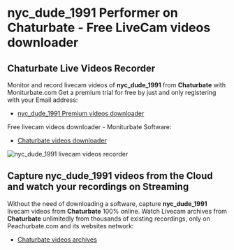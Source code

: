 # nyc_dude_1991 Performer on Chaturbate - Free LiveCam videos downloader

## Chaturbate Live Videos Recorder

Monitor and record livecam videos of **nyc_dude_1991** from **Chaturbate** with Moniturbate.com
Get a premium trial for free by just and only registering with your Email address:
* [nyc_dude_1991 Premium videos downloader](https://moniturbate.com/request-demo-licence-key.html)

Free livecam videos downloader - Moniturbate Software:
* [Chaturbate videos downloader](https://moniturbate.com/moniturbate-download-software.html)

![nyc_dude_1991 livecam videos recorder](https://peachurnet.com/templates/moniturbate-software.png)


## Capture nyc_dude_1991 videos from the Cloud and watch your recordings on Streaming

Without the need of downloading a software, capture **nyc_dude_1991** livecam videos from **Chaturbate** 100% online.
Watch Livecam archives from **Chaturbate** unlimitedly from thousands of existing recordings, only on Peachurbate.com and its websites network:
* [Chaturbate videos archives](https://peachurnet.com/)